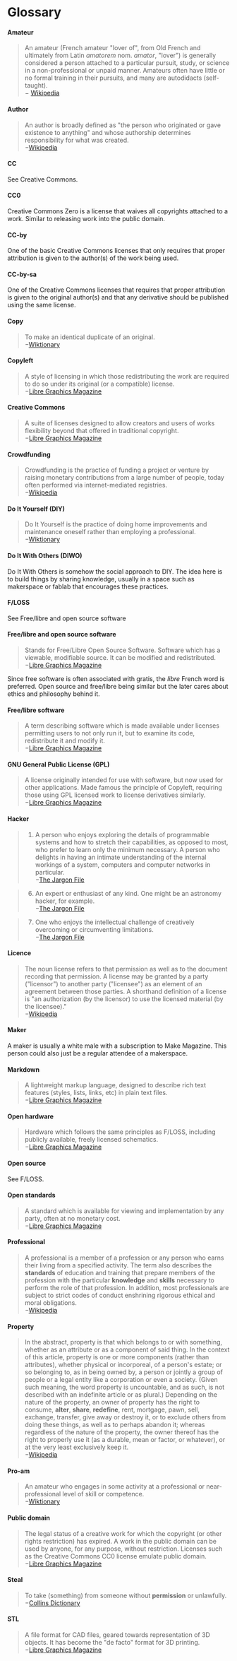 Glossary
========

#### Amateur
> An amateur (French amateur "lover of", from Old French and ultimately from Latin _amatorem_ nom. _amator_, "lover") is generally considered a person attached to a  particular pursuit, study, or science in a non-professional or unpaid  manner. Amateurs often have little or no formal training in their pursuits, and many are autodidacts (self-taught).  
− [Wikipedia](https://en.wikipedia.org/wiki/Amateur )

#### Author
> An author is broadly defined as "the person who originated or gave existence to anything" and whose authorship determines responsibility for what was created.  
−[Wikipedia](https://en.wikipedia.org/wiki/Author )

#### CC
See Creative Commons.

#### CC0
Creative Commons Zero is a license that waives all copyrights attached to a work. Similar to releasing work into the public domain.

#### CC-by
One of the basic Creative Commons licenses that only requires that proper attribution is given to the author(s) of the work being used.

#### CC-by-sa
One of the Creative Commons licenses that requires that proper attribution is given to the original author(s) and that any derivative should be  published using the same license.

#### Copy
> To make an identical duplicate of an original.  
−[Wiktionary](https://en.wiktionary.org/wiki/copy )

#### Copyleft
>  A style of licensing in which those redistributing the work are  required to do so under its original (or a compatible) license.  
−[Libre Graphics Magazine](http://libregraphicsmag.com/ )

#### Creative Commons
>   A suite of licenses designed to allow creators and users of works   flexibility beyond that offered in traditional copyright.  
−[Libre Graphics Magazine](http://libregraphicsmag.com/ )

#### Crowdfunding
>  Crowdfunding is the practice of funding a project or venture by   raising monetary contributions from a large number of people, today  often performed via internet-mediated registries.  
−[Wikipedia](https://en.wikipedia.org/wiki/Crowdfunding )

#### Do It Yourself (DIY)
> Do It Yourself is the practice of doing home improvements and maintenance oneself rather than employing a professional.  
−[Wiktionary](https://en.wiktionary.org/wiki/do_it_yourself)

#### Do It With Others (DIWO)
Do It With Others is somehow the social  approach to DIY. The idea here is to build things by sharing knowledge,  usually in a space such as makerspace or fablab that encourages these  practices.

#### F/LOSS
See Free/libre and open source software

#### Free/libre and open source software
>  Stands for Free/Libre Open Source Software. Software which has a  viewable, modifiable source. It can be modified and redistributed.  
−[Libre Graphics Magazine](http://libregraphicsmag.com/ )

Since free software is often associated with gratis, the _libre_ French word is preferred. Open source and free/libre being similar but the later cares about ethics and philosophy behind it.

#### Free/libre software
> A term describing software which is made available under licenses permitting users to not only run it, but to examine its code, redistribute it and modify it.  
−[Libre Graphics Magazine](http://libregraphicsmag.com/ )

#### GNU General Public License (GPL)
>  A license originally intended for use with software, but now used for  other applications. Made famous the principle of Copyleft, requiring  those using GPL licensed work to license derivatives similarly.  
−[Libre Graphics Magazine](http://libregraphicsmag.com/ )

#### Hacker
> 1. A person who enjoys exploring the details of programmable systems  and how to stretch their capabilities, as opposed to most, who prefer to learn only the minimum necessary. A person who delights in having an intimate understanding of the internal workings of a system, computers  and computer networks in particular.  
−[The Jargon File](http://www.catb.org/jargon/html/H/hacker.html)

> 6. An expert or enthusiast of any kind. One might be an astronomy hacker, for example.  
−[The Jargon File](http://www.catb.org/jargon/html/H/hacker.html)

> 7. One who enjoys the intellectual challenge of creatively overcoming or circumventing limitations.  
−[The Jargon File](http://www.catb.org/jargon/html/H/hacker.html)

#### Licence
> The  noun license refers to that permission as well as to the document  recording that permission. A license may be granted by a party     ("licensor") to another party ("licensee") as an element of an  agreement  between those parties. A shorthand definition of a license is  "an authorization (by the licensor) to use the licensed material  (by   the  licensee)."  
−[Wikipedia](https://en.wikipedia.org/wiki/License)

#### Maker
A maker is usually a white male with a subscription to Make Magazine. This person could also just be a regular attendee of a makerspace.

#### Markdown
> A lightweight markup language, designed to describe rich text features (styles, lists, links, etc) in plain text files.  
−[Libre Graphics Magazine](http://libregraphicsmag.com/ )

#### Open hardware
> Hardware which follows the same principles as F/LOSS, including publicly available, freely licensed schematics.  
−[Libre Graphics Magazine](http://libregraphicsmag.com/ )

#### Open source
See F/LOSS.

#### Open standards
> A standard which is available for viewing and implementation by any party, often at no monetary cost.  
−[Libre Graphics Magazine](http://libregraphicsmag.com/ )

#### Professional
>  A professional is a member of a profession or any person who earns  their living from a specified activity. The term also describes the **standards** of education and training that prepare members of the  profession with the particular **knowledge** and **skills** necessary   to perform the role of that profession. In addition, most professionals  are subject to strict codes of conduct enshrining rigorous ethical and  moral obligations.  
−[Wikipedia](https://en.wikipedia.org/wiki/Professional )

#### Property
>  In the abstract, property is that which belongs to or with    something,   whether as an attribute or as a component of said thing.   In  the   context of this article, property is one or more components   (rather    than attributes), whether physical or incorporeal, of a   person's  estate;  or so belonging to, as in being owned by, a person  or  jointly a  group  of people or a legal entity like a corporation or   even a  society. (Given  such meaning, the word property is   uncountable,  and as  such, is not  described with an indefinite  article  or as plural.)   Depending on the  nature of the property, an  owner of  property has the  right to consume,  **alter**, **share**,  **redefine**, rent, mortgage,  pawn, sell,  exchange, transfer, give   away or destroy it, or to exclude  others from  doing these things, as   well as to perhaps abandon it;  whereas regardless  of the nature of  the  property, the owner thereof has  the right to  properly use it (as  a  durable, mean or factor, or  whatever), or at the  very least   exclusively keep it.  
−[Wikipedia](https://en.wikipedia.org/wiki/Property)

#### Pro-am
> An amateur who engages in some activity at a professional or near-professional level of skill or competence.  
−[Wiktionary](https://en.wiktionary.org/wiki/pro-am )

#### Public domain
> The legal status of a creative work for which the copyright (or other rights restriction) has expired. A work in the public domain can be used by anyone, for any purpose, without restriction. Licenses such as the Creative Commons CC0 license emulate public domain.  
−[Libre Graphics Magazine](http://libregraphicsmag.com/ )

#### Steal  
> To take (something) from someone without **permission** or unlawfully.  
−[Collins Dictionary](http://www.collinsdictionary.com/dictionary/english/steal )

#### STL
> A file format for CAD files, geared towards representation of 3D objects. It has become the "de facto" format for 3D printing.  
−[Libre Graphics Magazine](http://libregraphicsmag.com/ )
